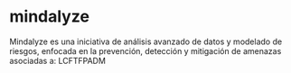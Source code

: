 # mindalyze
Mindalyze es una iniciativa de análisis avanzado de datos y modelado de riesgos, enfocada en la prevención, detección y mitigación de amenazas asociadas a:  LCFTFPADM
